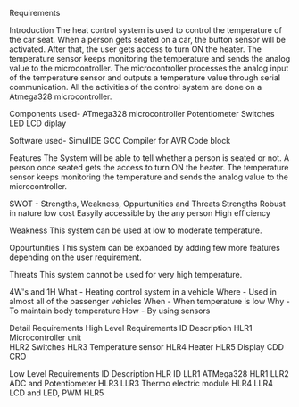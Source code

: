 Requirements

Introduction
The heat control system is used to control the temperature of the car seat. When a person gets seated on a car, the button sensor will be activated. After that, the user gets access to turn ON the heater. The temperature sensor keeps monitoring the temperature and sends the analog value to the microcontroller. The microcontroller processes the analog input of the temperature sensor and outputs a temperature value through serial communication. All the activities of the control system are done on a Atmega328 microcontroller.


 Components used-
   ATmega328 microcontroller 
   Potentiometer
   Switches
   LED 
   LCD diplay

 Software used-
  SimulIDE
  GCC Compiler for AVR
  Code block


 Features
  The System will be able to tell whether a person is seated or not.
  A person once seated gets the access to turn ON the heater.
  The temperature sensor keeps monitoring the temperature and sends the analog value to the   microcontroller.


 SWOT - Strengths, Weakness, Oppurtunities and Threats
  Strengths
  Robust in nature 
  low cost
  Easyily accessible by the any person
  High efficiency

 Weakness
  This system can be used at low to moderate temperature.

  Oppurtunities
  This system can be expanded by adding few more features depending on the user requirement. 

 Threats
 This system cannot be used for very high temperature.

 4W's and 1H
 What - Heating control system in a vehicle
 Where - Used in almost all of the passenger vehicles
 When -  When temperature is low
 Why - To maintain body temperature
 How - By using sensors


 Detail Requirements
  High Level Requirements
  ID  Description 
  HLR1  Microcontroller unit    
  HLR2  Switches 
  HLR3  Temperature sensor 
  HLR4  Heater 
  HLR5  Display CDD CRO 

  Low Level Requirements
  ID  Description HLR ID 
  LLR1  ATMega328   HLR1 
  LLR2  ADC and Potentiometer HLR3
  LLR3  Thermo electric module  HLR4 
  LLR4  LCD and LED, PWM  HLR5 


